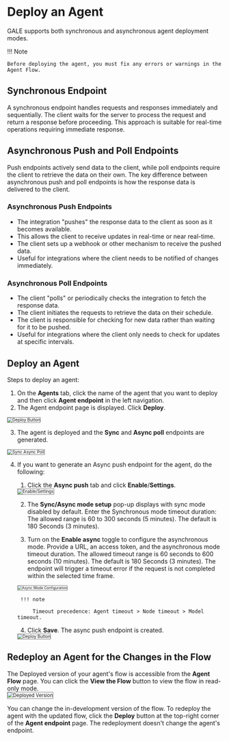 # Deploy an Agent

GALE supports both synchronous and asynchronous agent deployment modes.

!!! Note

    Before deploying the agent, you must fix any errors or warnings in the Agent Flow.

## Synchronous Endpoint

A synchronous endpoint handles requests and responses immediately and sequentially. The client waits for the server to process the request and return a response before proceeding. This approach is suitable for real-time operations requiring immediate response.

## Asynchronous Push and Poll Endpoints

Push endpoints actively send data to the client, while poll endpoints require the client to retrieve the data on their own. The key difference between asynchronous push and poll endpoints is how the response data is delivered to the client.

### Asynchronous Push Endpoints

* The integration "pushes" the response data to the client as soon as it becomes available.
* This allows the client to receive updates in real-time or near real-time.
* The client sets up a webhook or other mechanism to receive the pushed data.
* Useful for integrations where the client needs to be notified of changes immediately.

### Asynchronous Poll Endpoints

* The client "polls" or periodically checks the integration to fetch the response data.
* The client initiates the requests to retrieve the data on their schedule.
* The client is responsible for checking for new data rather than waiting for it to be pushed.
* Useful for integrations where the client only needs to check for updates at specific intervals.

## Deploy an Agent

Steps to deploy an agent:

1. On the **Agents** tab, click the name of the agent that you want to deploy and then click **Agent endpoint** in the left navigation.
2. The Agent endpoint page is displayed. Click **Deploy**.  
<img src="../images/deploy-enpoint-page.png" alt="Deploy Button" title="Deploy Button" style="border: 1px solid gray; zoom:70%;">

3. The agent is deployed and the **Sync** and **Async poll** endpoints are generated.  
<img src="../images/sync-async-poll.gif" alt="Sync Async Poll" title="Sync Async Poll" style="border: 1px solid gray; zoom:70%;">

4. If you want to generate an Async push endpoint for the agent, do the following:
    1. Click the **Async push** tab and click **Enable**/**Settings**.  
    <img src="../images/enable-settings.png" alt="Enable/Settings" title="Enable/Settings" style="border: 1px solid gray; zoom:70%;">

    2. The **Sync/Async mode setup** pop-up displays with sync mode disabled by default. Enter the Synchronous mode timeout duration: The allowed range is 60 to 300 seconds (5 minutes). The default is 180 Seconds (3 minutes).

    3. Turn on the **Enable async** toggle to configure the asynchronous mode. Provide a URL, an access token, and the asynchronous mode timeout duration. The allowed timeout range is 60 seconds to 600 seconds (10 minutes). The default is 180 Seconds (3 minutes). The endpoint will trigger a timeout error if the request is not completed within the selected time frame.  
    <img src="../images/async-mode-configuration.png" alt="Async Mode Configuration" title="Async Mode Configuration" style="border: 1px solid gray; zoom:60%;">


        !!! note

            Timeout precedence: Agent timeout > Node timeout > Model timeout.

    4. Click **Save**. The async push endpoint is created.  
    <img src="../images/async-push-endpoint.png" alt="Deploy Button" title="Deploy Button" style="border: 1px solid gray; zoom:70%;">

## Redeploy an Agent for the Changes in the Flow

The Deployed version of your agent's flow is accessible from the **Agent Flow** page. You can click the **View the Flow** button to view the flow in read-only mode.  
<img src="../images/deployed-version.png" alt="Deployed Version" title="Deployed Version" style="border: 1px solid gray; zoom:80%;">

You can change the in-development version of the flow. To redeploy the agent with the updated flow, click the **Deploy** button at the top-right corner of the **Agent endpoint** page. The redeployment doesn't change the agent's endpoint.